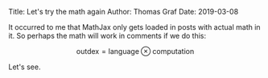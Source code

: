 Title: Let's try the math again
Author: Thomas Graf
Date: 2019-03-08

It occurred to me that MathJax only gets loaded in posts with actual math in it.
So perhaps the math will work in comments if we do this:

$$\mathrm{outdex} = \mathrm{language} \otimes \mathrm{computation}$$

Let's see.
